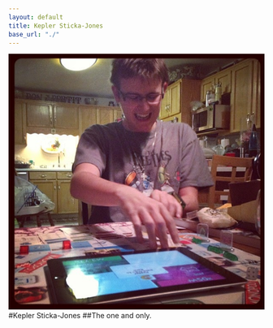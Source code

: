 ```yaml
---
layout: default
title: Kepler Sticka-Jones
base_url: "./"
---
```


![Profile Picture](assets/image/profile.jpg)
#Kepler Sticka-Jones
##The one and only.

